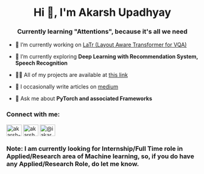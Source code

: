 <h1 align="center">Hi 👋, I'm Akarsh Upadhyay</h1>
<h3 align="center">Currently learning "Attentions", because it's all we need
</h3>

- 🔭 I’m currently working on [LaTr (Layout Aware Transformer for VQA)](https://github.com/uakarsh/latr)

- 🌱 I’m currently exploring **Deep Learning with Recommendation System, Speech Recognition**

- 👨‍💻 All of my projects are available at [this link](https://github.com/uakarsh)

- 📝 I occasionally write articles on [medium](https://iakarshu.medium.com/)

- 💬 Ask me about **PyTorch and associated Frameworks**

<h3 align="left">Connect with me:</h3>
<p align="left">
<a href="https://linkedin.com/in/akarsh-upadhyay" target="blank"><img align="center" src="https://raw.githubusercontent.com/rahuldkjain/github-profile-readme-generator/master/src/images/icons/Social/linked-in-alt.svg" alt="akarsh-upadhyay" height="30" width="40" /></a>
<a href="https://kaggle.com/akarshu121" target="blank"><img align="center" src="https://raw.githubusercontent.com/rahuldkjain/github-profile-readme-generator/master/src/images/icons/Social/kaggle.svg" alt="akarshu121" height="30" width="40" /></a>
<a href="https://medium.com/@iakarshu" target="blank"><img align="center" src="https://raw.githubusercontent.com/rahuldkjain/github-profile-readme-generator/master/src/images/icons/Social/medium.svg" alt="@iakarshu" height="30" width="40" /></a>
</p>
<h3> Note: I am currently looking for Internship/Full Time role in Applied/Research area of Machine learning,
so, if you do have any Applied/Research Role, do let me know.
</h3>

